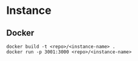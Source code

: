 # Instance

## Docker
```
docker build -t <repo>/<instance-name> .
docker run -p 3001:3000 <repo>/<instance-name>
```
